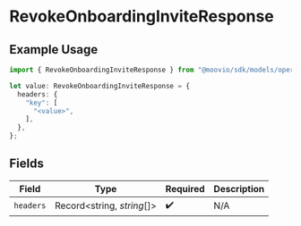 # RevokeOnboardingInviteResponse

## Example Usage

```typescript
import { RevokeOnboardingInviteResponse } from "@moovio/sdk/models/operations";

let value: RevokeOnboardingInviteResponse = {
  headers: {
    "key": [
      "<value>",
    ],
  },
};
```

## Fields

| Field                      | Type                       | Required                   | Description                |
| -------------------------- | -------------------------- | -------------------------- | -------------------------- |
| `headers`                  | Record<string, *string*[]> | :heavy_check_mark:         | N/A                        |